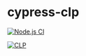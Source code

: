 # cypress-clp

[![Node.js CI](https://github.com/antoniocl430/cypress-clp/actions/workflows/node.js.yml/badge.svg)](https://github.com/antoniocl430/cypress-clp/actions/workflows/node.js.yml)

[![CLP](https://img.shields.io/endpoint?url=https://dashboard.cypress.io/badge/detailed/wh4u9f/main&style=flat&logo=cypress)](https://dashboard.cypress.io/projects/wh4u9f/runs)
